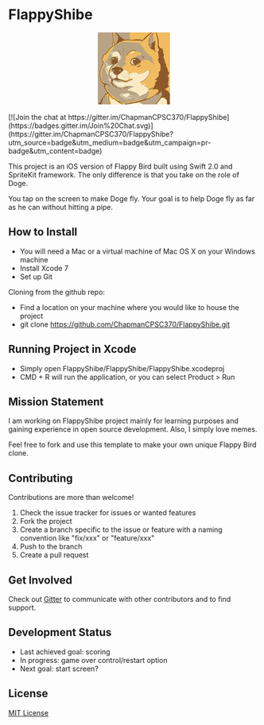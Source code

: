 # FlappyShibe
<p align="center">
  <img src="/images/Doge.png"/>
</p>
[![Join the chat at https://gitter.im/ChapmanCPSC370/FlappyShibe](https://badges.gitter.im/Join%20Chat.svg)](https://gitter.im/ChapmanCPSC370/FlappyShibe?utm_source=badge&utm_medium=badge&utm_campaign=pr-badge&utm_content=badge)

This project is an iOS version of Flappy Bird built using Swift 2.0 and SpriteKit framework. The only difference is that you take on the role of Doge.

You tap on the screen to make Doge fly. Your goal is to help Doge fly as far as he can without hitting a pipe.

How to Install
--------------
* You will need a Mac or a virtual machine of Mac OS X on your Windows machine
* Install Xcode 7
* Set up Git

Cloning from the github repo:
* Find a location on your machine where you would like to house the project
* git clone https://github.com/ChapmanCPSC370/FlappyShibe.git

Running Project in Xcode
------------------------
* Simply open FlappyShibe/FlappyShibe/FlappyShibe.xcodeproj
* CMD + R will run the application, or you can select Product > Run

Mission Statement
-----------------
I am working on FlappyShibe project mainly for learning purposes and gaining experience in open source development. Also, I simply love memes.

Feel free to fork and use this template to make your own unique Flappy Bird clone.

Contributing
------------
Contributions are more than welcome!

1. Check the issue tracker for issues or wanted features
2. Fork the project
3. Create a branch specific to the issue or feature with a naming convention like "fix/xxx" or "feature/xxx"
4. Push to the branch
5. Create a pull request

Get Involved
------------
Check out [Gitter](https://gitter.im/ChapmanCPSC370/FlappyShibe) to communicate with other contributors and to find support.

Development Status
------------------
* Last achieved goal: scoring
* In progress: game over control/restart option
* Next goal: start screen?

License
-------
[MIT License](http://opensource.org/licenses/MIT)
